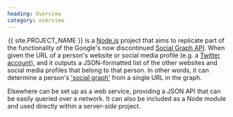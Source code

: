 ```yaml
--- 
heading: Overview
category: overview
---
```


&#8202;<span class="project-name">{{ site.PROJECT_NAME }}</span> is a [Node.js][node] project that aims to replicate part of the functionality of the Google's now discontinued [Social Graph API][google-social-graph-api]. When given the URL of a person's website or social media profile (e.g. a [Twitter account][twitter-profile]), and it outputs a JSON-formatted list of the other websites and social media profiles that belong to that person. In other words, it can determine a person's ['social graph'][socialgraph] from a single URL in the graph.

Elsewhere can be set up as a web service, providing a JSON API that can be easily queried over a network. It can also be included as a Node module and used directly within a server-side project.


[node]: http://nodejs.org
[socialgraph]: https://en.wikipedia.org/wiki/Social_graph
[google-social-graph-api]: http://ajaxian.com/archives/google-social-graph-api-released
[twitter-profile]: https://twitter.com/dharmafly